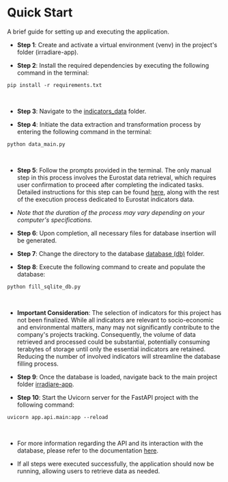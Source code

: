 # Quick Start
A brief guide for setting up and executing the application.
<br>
- **Step 1**: Create and activate a virtual environment (venv) in the project's folder (irradiare-app).<br>
  
- **Step 2**: Install the required dependencies by executing the following command in the terminal:


```
pip install -r requirements.txt
```

<br>

- **Step 3**: Navigate to the [indicators_data](/app/indicators_data) folder.
  
- **Step 4**: Initiate the data extraction and transformation process by entering the following command in the terminal:

```
python data_main.py
```

<br>

- **Step 5**: Follow the prompts provided in the terminal. The only manual step in this process involves the Eurostat data retrieval, which requires user confirmation to proceed after completing the indicated tasks. Detailed instructions for this step can be found [here](/app/indicators_data), along with the rest of the execution process dedicated to Eurostat indicators data.

- *Note that the duration of the process may vary depending on your computer's specifications.*

- **Step 6**: Upon completion, all necessary files for database insertion will be generated.

- **Step 7**: Change the directory to the database [database (db)](/app/db) folder.
  
- **Step 8**: Execute the following command to create and populate the database:

```
python fill_sqlite_db.py
```

<br>

- **Important Consideration**: The selection of indicators for this project has not been finalized. While all indicators are relevant to socio-economic and environmental matters, many may not significantly contribute to the company's projects tracking. Consequently, the volume of data retrieved and processed could be substantial, potentially consuming terabytes of storage until only the essential indicators are retained. Reducing the number of involved indicators will streamline the database filling process.

- **Step 9**: Once the database is loaded, navigate back to the main project folder [irradiare-app](/irradiare-app).

- **Step 10**: Start the Uvicorn server for the FastAPI project with the following command:

```
uvicorn app.api.main:app --reload
```

<br>

- For more information regarding the API and its interaction with the database, please refer to the documentation [here](/app/docs/api-guide).

- If all steps were executed successfully, the application should now be running, allowing users to retrieve data as needed.

